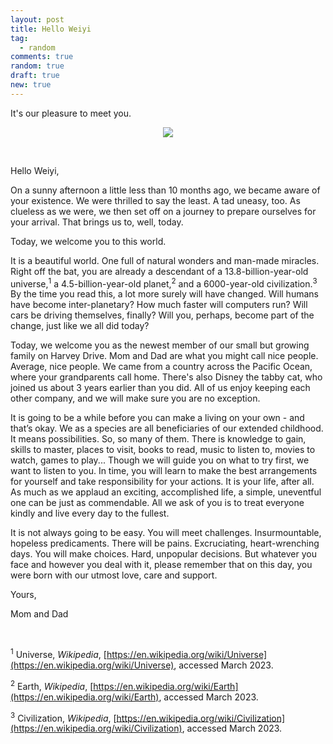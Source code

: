 ```yaml
---
layout: post
title: Hello Weiyi
tag:
  - random
comments: true
random: true
draft: true
new: true
---
```


It's our pleasure to meet you.

<p float="left" align="middle">
  <img src="https://shawenyao.github.io/Photos/Random/ws.jpg"/>
</p>

<br>

Hello Weiyi,

On a sunny afternoon a little less than 10 months ago, we became aware of your existence. We were thrilled to say the least. A tad uneasy, too. As clueless as we were, we then set off on a journey to prepare ourselves for your arrival. That brings us to, well, today.

Today, we welcome you to this world. 

It is a beautiful world. One full of natural wonders and man-made miracles. Right off the bat, you are already a descendant of a 13.8-billion-year-old universe,<sup>1</sup> a 4.5-billion-year-old planet,<sup>2</sup> and a 6000-year-old civilization.<sup>3</sup> By the time you read this, a lot more surely will have changed. Will humans have become inter-planetary? How much faster will computers run? Will cars be driving themselves, finally? Will you, perhaps, become part of the change, just like we all did today?

Today, we welcome you as the newest member of our small but growing family on Harvey Drive. Mom and Dad are what you might call nice people. Average, nice people. We came from a country across the Pacific Ocean, where your grandparents call home. There's also Disney the tabby cat, who joined us about 3 years earlier than you did. All of us enjoy keeping each other company, and we will make sure you are no exception.

It is going to be a while before you can make a living on your own - and that’s okay. We as a species are all beneficiaries of our extended childhood. It means possibilities. So, so many of them. There is knowledge to gain, skills to master, places to visit, books to read, music to listen to, movies to watch, games to play... Though we will guide you on what to try first, we want to listen to you. In time, you will learn to make the best arrangements for yourself and take responsibility for your actions. It is your life, after all. As much as we applaud an exciting, accomplished life, a simple, uneventful one can be just as commendable. All we ask of you is to treat everyone kindly and live every day to the fullest.

It is not always going to be easy. You will meet challenges. Insurmountable, hopeless predicaments. There will be pains. Excruciating, heart-wrenching days. You will make choices. Hard, unpopular decisions. But whatever you face and however you deal with it, please remember that on this day, you were born with our utmost love, care and support. 

Yours,

Mom and Dad

<br>

<sup>1</sup> Universe, _Wikipedia_, [https://en.wikipedia.org/wiki/Universe](https://en.wikipedia.org/wiki/Universe), accessed March 2023.

<sup>2</sup> Earth, _Wikipedia_, [https://en.wikipedia.org/wiki/Earth](https://en.wikipedia.org/wiki/Earth), accessed March 2023.

<sup>3</sup> Civilization, _Wikipedia_, [https://en.wikipedia.org/wiki/Civilization](https://en.wikipedia.org/wiki/Civilization), accessed March 2023.
